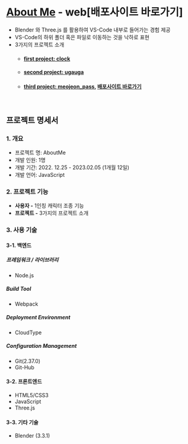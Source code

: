 # [About Me](https://port-0-aboutme-9z2ygb26lcbwua9l.gksl2.cloudtype.app/) - web[배포사이트 바로가기]
- Blender 와 Three.js 를 활용하여 VS-Code 내부로 들어가는 경험 제공
- VS-Code의 하위 폴더 혹은 파일로 이동하는 것을 낙하로 표현
- 3가지의 프로젝트 소개
  - #### [first project: clock](https://github.com/jeonhyoungmin/project-hackathon)
  - #### [second project: ugauga](https://github.com/jeonhyoungmin/Stock_ProjectA)
  - #### [third project: meojeon_pass](https://github.com/jeonhyoungmin/ProjectB), [배포사이트 바로가기](http://43.200.117.50/)
<br/>

## 프로젝트 명세서
### 1. 개요
- 프로젝트 명: AboutMe
- 개발 인원: 1명
- 개발 기간: 2022. 12.25 - 2023.02.05 (1개월 12일)
- 개발 언어: JavaScript

### 2. 프로젝트 기능
- **사용자 -** 1인칭 캐릭터 조종 기능
- **프로젝트 -** 3가지의 프로젝트 소개

### 3. 사용 기술
#### 3-1. 백엔드

##### 프레임워크 / 라이브러리
- Node.js

##### Build Tool
- Webpack

##### Deployment Environment
- CloudType

##### Configuration Management
- Git(2.37.0)
- Git-Hub

#### 3-2. 프론트엔드
- HTML5/CSS3
- JavaScript
- Three.js

#### 3-3. 기타 기술
- Blender (3.3.1)

